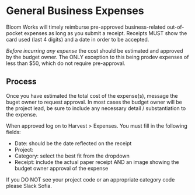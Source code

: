 # General Business Expenses
Bloom Works will timely reimburse pre-approved business-related out-of-pocket expenses as long as you submit a receipt. 
Receipts MUST show the card used (last 4 digits) and a date in order to be accepted. 

*Before incurring any expense* the cost should be estimated and approved by the budget owner. The ONLY exception to this being prodev expenses of less than $50, which do not require pre-approval. 

 ## Process
 Once you have estimated the total cost of the expense(s), message the buget owner to request approval. In most cases the budget owner will be the project lead, be sure to include any necessary detail / substantiation to the expense. 
 
 When approved log on to Harvest > Expenses. You must fill in the following fields:  
 - Date: should be the date reflected on the receipt
 - Project: 
 - Category: select the best fit from the dropdown
 - Receipt: include the actual paper receipt AND an image showing the budget owner approval of the expense
 
 If you DO NOT see your project code or an appropriate category code please Slack Sofia. 

